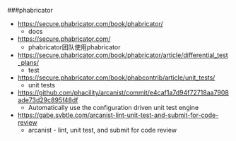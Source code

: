 ###phabricator
* https://secure.phabricator.com/book/phabricator/
    * docs
* https://secure.phabricator.com/
    * phabricator团队使用phabricator
* https://secure.phabricator.com/book/phabricator/article/differential_test_plans/
    * test
* https://secure.phabricator.com/book/phabcontrib/article/unit_tests/
    * unit tests
* https://github.com/phacility/arcanist/commit/e4caf1a7d94f72718aa7908ade73d29c895f48df
    * Automatically use the configuration driven unit test engine
* https://gabe.svbtle.com/arcanist-lint-unit-test-and-submit-for-code-review
    * arcanist - lint, unit test, and submit for code review
